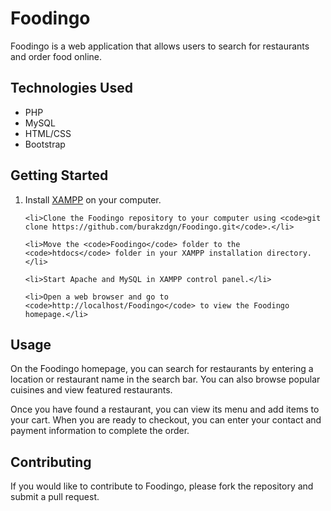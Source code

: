 <h1>Foodingo</h1>
	<p>Foodingo is a web application that allows users to search for restaurants and order food online.</p>
<h2>Technologies Used</h2>
<ul>
	<li>PHP</li>
	<li>MySQL</li>
	<li>HTML/CSS</li>
	<li>Bootstrap</li>
</ul>

<h2>Getting Started</h2>
<ol>
	<li>Install <a href="https://www.apachefriends.org/index.html">XAMPP</a> on your computer.</li>
	
	<li>Clone the Foodingo repository to your computer using <code>git clone https://github.com/burakzdgn/Foodingo.git</code>.</li>
	
	<li>Move the <code>Foodingo</code> folder to the <code>htdocs</code> folder in your XAMPP installation directory.</li>
	
	<li>Start Apache and MySQL in XAMPP control panel.</li>
	
	<li>Open a web browser and go to <code>http://localhost/Foodingo</code> to view the Foodingo homepage.</li>
</ol>

<h2>Usage</h2>
<p>On the Foodingo homepage, you can search for restaurants by entering a location or restaurant name in the search bar. You can also browse popular cuisines and view featured restaurants.</p>
<p>Once you have found a restaurant, you can view its menu and add items to your cart. When you are ready to checkout, you can enter your contact and payment information to complete the order.</p>

<h2>Contributing</h2>
<p>If you would like to contribute to Foodingo, please fork the repository and submit a pull request.</p>
